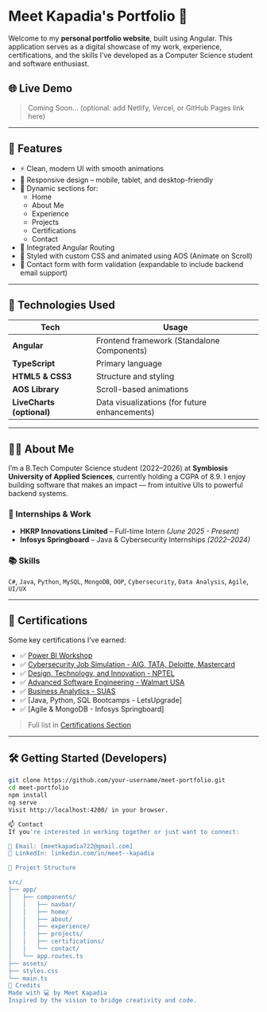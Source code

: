 # Meet Kapadia's Portfolio 🚀

Welcome to my **personal portfolio website**, built using Angular. This application serves as a digital showcase of my work, experience, certifications, and the skills I’ve developed as a Computer Science student and software enthusiast.

## 🌐 Live Demo
> Coming Soon... (optional: add Netlify, Vercel, or GitHub Pages link here)

---

## 📌 Features

- ⚡ Clean, modern UI with smooth animations
- 📱 Responsive design – mobile, tablet, and desktop-friendly
- 📁 Dynamic sections for:
  - Home
  - About Me
  - Experience
  - Projects
  - Certifications
  - Contact
- 🔗 Integrated Angular Routing
- 🎨 Styled with custom CSS and animated using AOS (Animate on Scroll)
- 💬 Contact form with form validation (expandable to include backend email support)

---

## 🧩 Technologies Used

| Tech | Usage |
|------|-------|
| **Angular** | Frontend framework (Standalone Components) |
| **TypeScript** | Primary language |
| **HTML5 & CSS3** | Structure and styling |
| **AOS Library** | Scroll-based animations |
| **LiveCharts (optional)** | Data visualizations (for future enhancements) |

---

## 👨‍💻 About Me

I’m a B.Tech Computer Science student (2022–2026) at **Symbiosis University of Applied Sciences**, currently holding a CGPA of 8.9. I enjoy building software that makes an impact — from intuitive UIs to powerful backend systems.

### 💼 Internships & Work
- **HKRP Innovations Limited** – Full-time Intern *(June 2025 - Present)*
- **Infosys Springboard** – Java & Cybersecurity Internships *(2022–2024)*

### 📚 Skills
`C#`, `Java`, `Python`, `MySQL`, `MongoDB`, `OOP`, `Cybersecurity`, `Data Analysis`, `Agile`, `UI/UX`

---

## 📜 Certifications

Some key certifications I’ve earned:

- ✅ [Power BI Workshop](#)
- ✅ [Cybersecurity Job Simulation - AIG, TATA, Deloitte, Mastercard](#)
- ✅ [Design, Technology, and Innovation - NPTEL](#)
- ✅ [Advanced Software Engineering - Walmart USA](#)
- ✅ [Business Analytics - SUAS](#)
- ✅ [Java, Python, SQL Bootcamps - LetsUpgrade]
- ✅ [Agile & MongoDB - Infosys Springboard]

> Full list in [Certifications Section](#)

---

## 🛠️ Getting Started (Developers)

```bash
git clone https://github.com/your-username/meet-portfolio.git
cd meet-portfolio
npm install
ng serve
Visit http://localhost:4200/ in your browser.

📫 Contact
If you're interested in working together or just want to connect:

📧 Email: [meetkapadia722@gmail.com]
🔗 LinkedIn: linkedin.com/in/meet--kapadia

📁 Project Structure

src/
├── app/
│   ├── components/
│   │   ├── navbar/
│   │   ├── home/
│   │   ├── about/
│   │   ├── experience/
│   │   ├── projects/
│   │   ├── certifications/
│   │   └── contact/
│   └── app.routes.ts
├── assets/
├── styles.css
└── main.ts
🌟 Credits
Made with 💻 by Meet Kapadia
Inspired by the vision to bridge creativity and code.
